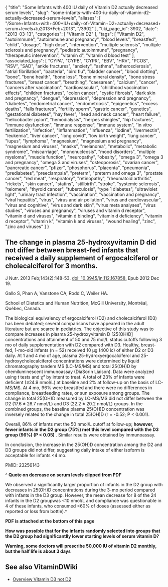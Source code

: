 {
    "title": "Some Infants with 400 IU daily of Vitamin D2 actually decreased serum levels",
    "slug": "some-infants-with-400-iu-daily-of-vitamin-d2-actually-decreased-serum-levels",
    "aliases": [
        "/Some+Infants+with+400+IU+daily+of+Vitamin+D2+actually+decreased+serum+levels+\u2013+Feb+2013",
        "/3902"
    ],
    "tiki_page_id": 3902,
    "date": "2013-03-13",
    "categories": [
        "Vitamin D2"
    ],
    "tags": [
        "Vitamin D2",
        "autoimmune",
        "autoimmune and pregnancy",
        "blood levels",
        "breastfed",
        "child",
        "dosage",
        "high dose",
        "intervention",
        "multiple sclerosis",
        "multiple sclerosis and pregnancy",
        "pediatric autoimmune",
        "pregnancy",
        "therapeutic intervention",
        "vitamin d",
        "vitamin d blood test"
    ],
    "associated_tags": [
        "CYPA",
        "CYPB",
        "CYPR",
        "EBV",
        "HRV",
        "PCOS",
        "RSV",
        "SAD",
        "ankle fractures",
        "anxiety",
        "asthma",
        "atherosclerosis",
        "atrial fibrillation",
        "bacteria",
        "bird flu",
        "bladder cancer",
        "blood clotting",
        "bone",
        "bone health",
        "bone loss",
        "bone mineral density",
        "bone stress fractures",
        "breast cancer",
        "breathing",
        "caesarean",
        "calcium",
        "cancer",
        "cancers after vaccination",
        "cardiovascular",
        "childhood vaccination effects",
        "children fractures",
        "colon cancer",
        "cystic fibrosis",
        "dark skin and pregnancy",
        "dengue",
        "depression",
        "depression and pregnancy",
        "diabetes",
        "endometrial cancer",
        "endometriosis",
        "epigenetics",
        "excess deaths",
        "falls fractures",
        "fertility sperm",
        "gastric cancer",
        "genetics",
        "gestational diabetes",
        "hay fever",
        "head and neck cancer",
        "heart failure",
        "helicobacter pylori",
        "hemodialysis",
        "herpes shingles",
        "hip fractures",
        "immune dysfunction",
        "immune response",
        "immune system",
        "in vitro fertilization",
        "infection",
        "inflammation",
        "influenza",
        "iodine",
        "ivermectin",
        "leukemia",
        "liver cancer",
        "long covid",
        "low birth weight",
        "lung cancer",
        "lupus",
        "lymphoma",
        "magnesium",
        "magnesium and pregnancy",
        "magnesium and viruses",
        "masks",
        "melanoma",
        "metabolic",
        "metabolic syndrome",
        "miscarriage",
        "mononucleosis",
        "mood disorders",
        "multiple myeloma",
        "muscle function",
        "neuropathy",
        "obesity",
        "omega 3",
        "omega 3 and pregnancy",
        "omega 3 and viruses",
        "osteoporosis",
        "ovarian cancer",
        "pancreatic cancer",
        "pfizer",
        "phosphorus",
        "placenta",
        "pneumonia",
        "prediabetes",
        "preeclampsia",
        "preterm",
        "preterm and omega 3",
        "prostate cancer",
        "red meat",
        "respiratory",
        "retinopathy",
        "rheumatoid arthritis",
        "rickets",
        "skin cancer",
        "statins",
        "stillbirth",
        "stroke",
        "systemic sclerosis",
        "telomere",
        "thyroid cancer",
        "tuberculosis",
        "type 1 diabetes",
        "ultraviolet light",
        "urinary tract infection",
        "vaccination",
        "vaccination and pregnancy",
        "viral hepatitis",
        "virus",
        "virus and air pollution",
        "virus and cardiovascular",
        "virus and cognitive",
        "virus and dark skin",
        "virus meta analyses",
        "virus studies",
        "viruses and pregnancy",
        "viruses and vitamin d receptor",
        "vitamin d and viruses",
        "vitamin d binding",
        "vitamin d deficiency",
        "vitamin d receptor",
        "vitamin k",
        "vitamin k and viruses",
        "wound healing",
        "zinc",
        "zinc and viruses"
    ]
}


## The change in plasma 25-hydroxyvitamin D did not differ between breast-fed infants that received a daily supplement of ergocalciferol or cholecalciferol for 3 months.

J Nutr. 2013 Feb;143(2):148-53. [doi: 10.3945/jn.112.167858.](https://doi.org/10.3945/jn.112.167858.) Epub 2012 Dec 19.

Gallo S, Phan A, Vanstone CA, Rodd C, Weiler HA.

School of Dietetics and Human Nutrition, McGill University, Montréal, Québec, Canada.

The biological equivalency of ergocalciferol (D2) and cholecalciferol (D3) has been debated; several comparisons have appeared in the adult literature but are scarce in pediatrics. The objective of this study was to compare increases in plasma 25-hydroxyvitamin D <span>[25(OH)D]</span> concentrations and attainment of 50 and 75 mol/L status cutoffs following 3 mo of daily supplementation with D2 compared with D3. Healthy, breast-fed, 1-mo-old infants (n = 52) received 10 μg (400 ic) of either D2 or D3 daily. At 1 and 4 mo of age, plasma 25-hydroxyergocalciferol and 25-hydroxycholecalciferol concentrations were determined by liquid chromatography tandem MS (LC-MS/MS) and total 25(OH)D by chemiluminescent immunoassay (DiaSorin Liaison). Data were analyzed using t tests and χ² by intent to treat. A total of 23% of infants were deficient (≤24.9 nmol/L) at baseline and 2% at follow-up on the basis of LC-MS/MS. At 4 mo, 96% were breastfed and there were no differences in compliance, breastfeeding rates, or sun exposure among groups. The change in total 25(OH)D measured by LC-MS/MS did not differ between the D2 (17.6 ± 26.7 nmol/L) and D3 (22.2 ± 20.2 nmol/L) groups. In the combined groups, the baseline plasma 25(OH)D concentration was inversely related to the change in total 25(OH)D (r = -0.52; P < 0.001). 

Overall, 86% of infants met the 50 nmol/L cutoff at follow-up;  **however, fewer infants in the D2 group (75%) met this level compared with the D3 group (96%) (P < 0.05)** . Similar results were obtained by immunoassay. 

In conclusion, the increase in the 25(OH)D concentration among the D2 and D3 groups did not differ, suggesting daily intake of either isoform is acceptable for infants <4 mo.

PMID:     23256143

^ **Quote on decrease on serum levels clipped from PDF** 

We observed a significantly larger proportion of infants in the D2 group with decreases in  25(OH)D concentrations during the 3-mo period compared with infants in the D3 group. However, the mean decrease for 8 of the 24 infants in the D2 groupwas <10 nmol/L and compliance was questionable in 4 of these infants, who consumed <60% of doses (assessed either as reported or loss from bottle).^

 **PDF is attached at the bottom of this page** 

 **How was possible that for the infants randomly selected into groups that the D2 group had significantlly lower starting levels of serum vitamin D?** 

 **Warning, some doctors will prescribe 50,000 IU of vitamin D2 monthly, but the half life is about 3 days** 

## See also VitaminDWiki

* [Overview Vitamin D3 not D2](/tags/overview-vitamin-d3-not-d2.html)